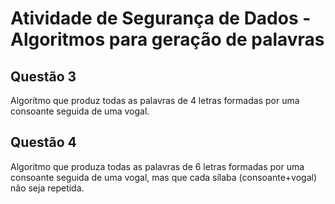 <h1>Atividade de Segurança de Dados - Algoritmos para geração de palavras</h1>

<h2>Questão 3</h2>
Algorítmo que produz todas as palavras de 4
letras formadas por uma consoante seguida de uma vogal.

<h2>Questão 4</h2>
Algoritmo que produza todas as palavras de 6
letras formadas por uma consoante seguida de uma vogal,
mas que cada sílaba (consoante+vogal) não seja repetida.
